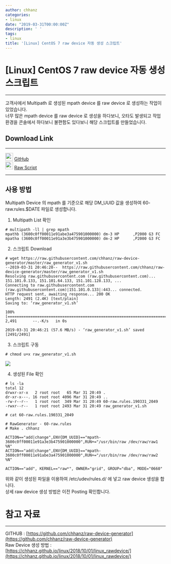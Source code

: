 ```yaml
---
author: chhanz
categories:
- linux
date: "2019-03-31T00:00:00Z"
description: ' '
tags:
- linux
title: '[Linux] CentOS 7 raw device 자동 생성 스크립트'
---
```


# [Linux] CentOS 7 raw device 자동 생성 스크립트
* * * 
고객사에서 Multipath 로 생성된 mpath device 를 raw device 로 생성하는 작업이 있었습니다.   
너무 많은 mpath device 를 raw device 로 생성을 하다보니, 오타도 발생되고 작업 환경을 콘솔에서 하다보니 불편함도 있다보니 해당 스크립트를 만들었습니다.   

## Download Link   
* * *   
<img src="/assets/images/icon/file_icon.png" width="24" height="24"> <a href="https://github.com/chhanz/raw-device-generator">GitHub</a><br>
<img src="/assets/images/icon/file_icon.png" width="24" height="24"> <a href="https://raw.githubusercontent.com/chhanz/raw-device-generator/master/raw_generator_v1.sh">Raw Script</a>
* * *    

## 사용 방법   
Multipath Device 의 mpath 를 기준으로 해당 DM_UUID 값을 생성하여 60-raw.rules.$DATE 파일로 생성합니다.   

1) Multipath List 확인   
~~~
# multipath -ll | grep mpath
mpathb (3600c0ff00011e91abe3a475901000000) dm-3 HP      ,P2000 G3 FC
mpatha (3600c0ff00011e91a3e3b475901000000) dm-2 HP      ,P2000 G3 FC
~~~   
   
2) 스크립트 Download   
~~~
# wget https://raw.githubusercontent.com/chhanz/raw-device-generator/master/raw_generator_v1.sh
--2019-03-31 20:46:20--  https://raw.githubusercontent.com/chhanz/raw-device-generator/master/raw_generator_v1.sh
Resolving raw.githubusercontent.com (raw.githubusercontent.com)... 151.101.0.133, 151.101.64.133, 151.101.128.133, ...
Connecting to raw.githubusercontent.com (raw.githubusercontent.com)|151.101.0.133|:443... connected.
HTTP request sent, awaiting response... 200 OK
Length: 2491 (2.4K) [text/plain]
Saving to: ‘raw_generator_v1.sh’

100%[======================================================================================================================================================================================================================================>] 2,491       --.-K/s   in 0s

2019-03-31 20:46:21 (57.6 MB/s) - ‘raw_generator_v1.sh’ saved [2491/2491]
~~~   
   
3) 스크립트 구동   
~~~
# chmod u+x raw_generator_v1.sh
~~~   
   
<img src="/assets/images/post/2019-03-31-raw-generator/img1.png">
   
4) 생성된 File 확인   
~~~
# ls -la
total 12
drwxr-xr-x   2 root root   65 Mar 31 20:49 .
dr-xr-x---. 16 root root 4096 Mar 31 20:49 ..
-rw-r--r--   1 root root  349 Mar 31 20:49 60-raw.rules.190331_2049
-rwxr--r--   1 root root 2493 Mar 31 20:49 raw_generator_v1.sh

# cat 60-raw.rules.190331_2049

# RawGenerator - 60-raw.rules
# Make . chhanz

ACTION=="add|change",ENV{DM_UUID}=="mpath-3600c0ff00011e91a3e3b475901000000",RUN+="/usr/bin/raw /dev/raw/raw1 %N"
ACTION=="add|change",ENV{DM_UUID}=="mpath-3600c0ff00011e91abe3a475901000000",RUN+="/usr/bin/raw /dev/raw/raw2 %N"

ACTION=="add", KERNEL=="raw*", OWNER="grid", GROUP="dba", MODE="0660"

~~~   

위와 같이 생성된 파일을 이용하여 /etc/udev/rules.d/ 에 넣고 raw device 생성을 합니다.   
상세 raw device 생성 방법은 이전 Posting 확인합니다.   

# 참고 자료   
* * *    
GITHUB : [https://github.com/chhanz/raw-device-generator](https://github.com/chhanz/raw-device-generator)   
Raw Device 생성 방법 : [https://chhanz.github.io/linux/2018/10/01/linux_rawdevice/](https://chhanz.github.io/linux/2018/10/01/linux_rawdevice/)   

